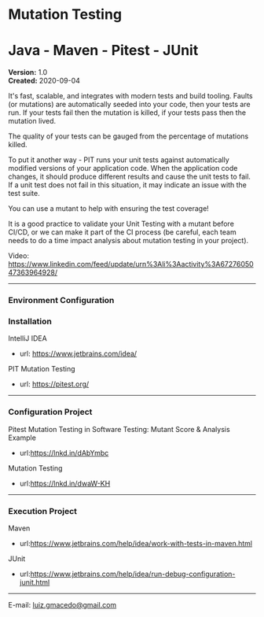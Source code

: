 # Mutation Testing 
# Java - Maven - Pitest - JUnit

**Version:** 1.0 <br>
**Created:** 2020-09-04

It's fast, scalable, and integrates with modern tests and build tooling.
Faults (or mutations) are automatically seeded into your code, then your tests are run. If your tests fail then the mutation is killed, if your tests pass then the mutation lived.

The quality of your tests can be gauged from the percentage of mutations killed.

To put it another way - PIT runs your unit tests against automatically modified versions of your application code. When the application code changes, it should produce different results and cause the unit tests to fail. If a unit test does not fail in this situation, it may indicate an issue with the test suite.

You can use a mutant to help with ensuring the test coverage!

It is a good practice to validate your Unit Testing with a mutant before CI/CD, or we can make it part of the CI process (be careful, each team needs to do a time impact analysis about mutation testing in your project).

Video: https://www.linkedin.com/feed/update/urn%3Ali%3Aactivity%3A6727605047363964928/

_____________________________________________

### Environment Configuration ###
### Installation ###
IntelliJ IDEA
   - url: https://www.jetbrains.com/idea/ 

PIT Mutation Testing
   - url: https://pitest.org/

_____________________________________________

### Configuration Project ###
 Pitest
 Mutation Testing in Software Testing: Mutant Score & Analysis Example 
   - url:https://lnkd.in/dAbYmbc

 Mutation Testing 
   - url:https://lnkd.in/dwaW-KH

_____________________________________________


### Execution Project ###
 Maven
  - url:https://www.jetbrains.com/help/idea/work-with-tests-in-maven.html
  
 JUnit
  - url:https://www.jetbrains.com/help/idea/run-debug-configuration-junit.html
  
_____________________________________________
  
  
E-mail: luiz.gmacedo@gmail.com


